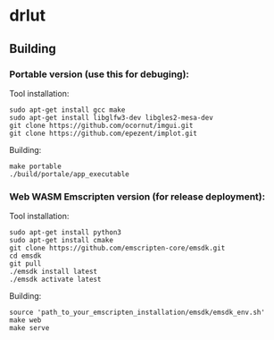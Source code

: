 # drlut



## Building

### Portable version (use this for debuging):

Tool installation:
```
sudo apt-get install gcc make
sudo apt-get install libglfw3-dev libgles2-mesa-dev
git clone https://github.com/ocornut/imgui.git
git clone https://github.com/epezent/implot.git
```

Building:
```
make portable
./build/portale/app_executable
```

### Web WASM Emscripten version (for release deployment):

Tool installation:
```
sudo apt-get install python3
sudo apt-get install cmake
git clone https://github.com/emscripten-core/emsdk.git
cd emsdk
git pull
./emsdk install latest
./emsdk activate latest
```

Building:
```
source 'path_to_your_emscripten_installation/emsdk/emsdk_env.sh'
make web
make serve
```
